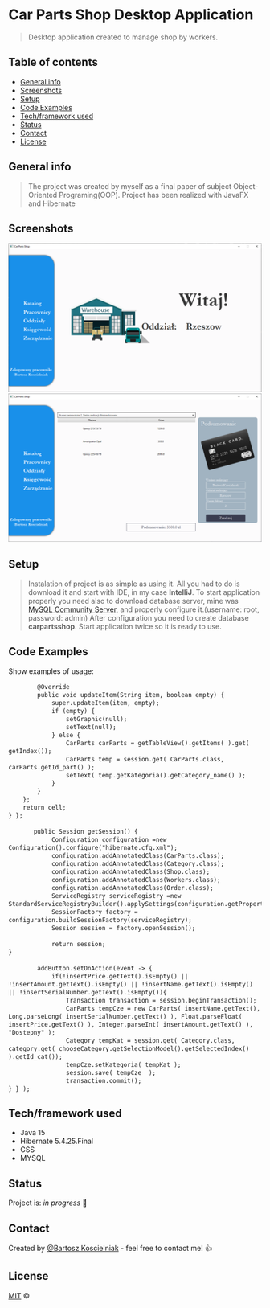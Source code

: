 # Car Parts Shop Desktop Application
> Desktop application created to manage shop by workers.

## Table of contents
* [General info](#general-info)
* [Screenshots](#screenshots)
* [Setup](#setup)
* [Code Examples](#code-examples)  
* [Tech/framework used](#techframework-used)  
* [Status](#status)
* [Contact](#contact)
* [License](#license)

## General info
>The project was created by myself as a final paper of subject Object-Oriented Programing(OOP). Project has been realized with JavaFX and Hibernate

## Screenshots

![Example screenshot](src/main/resources/img/1.png)
![Example screenshot](src/main/resources/img/3.png)

## Setup

>Instalation of project is as simple as using it. All you had to do is download it and start with IDE, in my case **IntelliJ**.
To start application properly you need also to download database server, mine was [MySQL Community Server](https://dev.mysql.com/downloads/mysql/), and properly configure it.(username: root, password: admin)
After configuration you need to create database **carpartsshop**.
Start application twice so it is ready to use.

## Code Examples
Show examples of usage:


            @Override
            public void updateItem(String item, boolean empty) {
                super.updateItem(item, empty);
                if (empty) {
                    setGraphic(null);
                    setText(null);
                } else {
                    CarParts carParts = getTableView().getItems( ).get( getIndex());
                    CarParts temp = session.get( CarParts.class, carParts.getId_part() );
                    setText( temp.getKategoria().getCategory_name() );
                }
            }
        };
        return cell;
    } };

           public Session getSession() {
                Configuration configuration =new Configuration().configure("hibernate.cfg.xml");
                configuration.addAnnotatedClass(CarParts.class);
                configuration.addAnnotatedClass(Category.class);
                configuration.addAnnotatedClass(Shop.class);
                configuration.addAnnotatedClass(Workers.class);
                configuration.addAnnotatedClass(Order.class);
                ServiceRegistry serviceRegistry =new StandardServiceRegistryBuilder().applySettings(configuration.getProperties()).build();
                SessionFactory factory = configuration.buildSessionFactory(serviceRegistry);
                Session session = factory.openSession();
        
                return session;
    }

            addButton.setOnAction(event -> {
                if(!insertPrice.getText().isEmpty() || !insertAmount.getText().isEmpty() || !insertName.getText().isEmpty() || !insertSerialNumber.getText().isEmpty()){
                    Transaction transaction = session.beginTransaction();
                    CarParts tempCze = new CarParts( insertName.getText(), Long.parseLong( insertSerialNumber.getText() ), Float.parseFloat( insertPrice.getText() ), Integer.parseInt( insertAmount.getText() ), "Dostepny" );
                    Category tempKat = session.get( Category.class, category.get( chooseCategory.getSelectionModel().getSelectedIndex() ).getId_cat());
                    tempCze.setKategoria( tempKat );
                    session.save( tempCze  );
                    transaction.commit();
    } } );



## Tech/framework used

* Java 15
* Hibernate 5.4.25.Final
* CSS
* MYSQL

## Status
Project is: _in progress_ :monocle_face:


## Contact
Created by [@Bartosz Koscielniak](https://github.com/BartoszKoscielniak) - feel free to contact me! :+1:


## License
[MIT](https://choosealicense.com/licenses/mit/) ©

